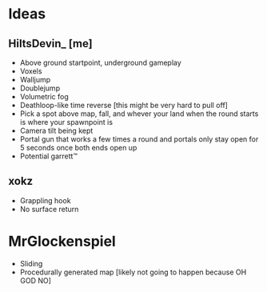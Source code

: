 # Ideas

## HiItsDevin_ [me]

- Above ground startpoint, underground gameplay
- Voxels
- Walljump
- Doublejump
- Volumetric fog
- Deathloop-like time reverse [this might be very hard to pull off]
- Pick a spot above map, fall, and whever your land when the round starts is where your spawnpoint is
- Camera tilt being kept
- Portal gun that works a few times a round and portals only stay open for 5 seconds once both ends open up
- Potential garrett:tm:

## xokz

- Grappling hook
- No surface return

# MrGlockenspiel

- Sliding
- Procedurally generated map [likely not going to happen because OH GOD NO]
